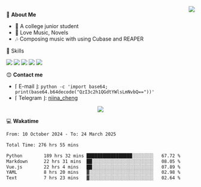 <a href="#">
    <img align="right" src="https://github-readme-stats-tau-lilac-25.vercel.app/api?username=irorange27&count_private=true&show_icons=true&theme=transparent" />
</a>

💭 **About Me**

- 🏫 A college junior student
- 🍕 Love Music, Novels
- 🎶 Composing music with using Cubase and REAPER


🚀 Skills

![](https://img.shields.io/badge/-python-3e74a2?style=for-the-badge&logo=Python&logoColor=fff
)
![](https://img.shields.io/badge/-javascript-f0db4f?style=for-the-badge&logo=JavaScript&logoColor=fff
)
![](https://img.shields.io/badge/-vue3-41b883?style=for-the-badge&logo=Vue.js&logoColor=fff
)
![](https://img.shields.io/badge/-docker-2496ed?style=for-the-badge&logo=Docker&logoColor=fff
)
![](https://img.shields.io/badge/-linux-000000?style=for-the-badge&logo=Linux&logoColor=fff&color=000
)

😊 **Contact me**

- ⌈ E-mail ⌋: `python -c 'import base64; print(base64.b64decode("QzI3c2h1QGdtYWlsLmNvbQ=="))'`
- ⌈ Telegram ⌋: [niina_cheng](https://t.me/niina_cheng)

</p>
    <p align="center">
    <img src="https://profile-counter.glitch.me/{irorange27}/count.svg" />
</p>

💻 **Wakatime**

<!--START_SECTION:waka-->

```txt
From: 10 October 2024 - To: 24 March 2025

Total Time: 276 hrs 55 mins

Python        189 hrs 32 mins █████████████████░░░░░░░░   67.72 %
Markdown      22 hrs 31 mins  ██░░░░░░░░░░░░░░░░░░░░░░░   08.05 %
Vue.js        22 hrs 4 mins   ██░░░░░░░░░░░░░░░░░░░░░░░   07.89 %
YAML          8 hrs 20 mins   ▓░░░░░░░░░░░░░░░░░░░░░░░░   02.98 %
Text          7 hrs 23 mins   ▓░░░░░░░░░░░░░░░░░░░░░░░░   02.64 %
```

<!--END_SECTION:waka-->
